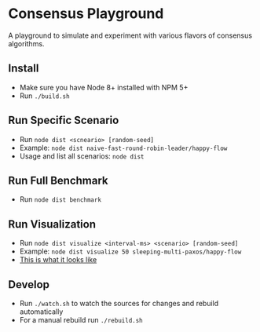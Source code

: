 # Consensus Playground

A playground to simulate and experiment with various flavors of consensus algorithms.

## Install

* Make sure you have Node 8+ installed with NPM 5+
* Run `./build.sh`

## Run Specific Scenario

* Run `node dist <scneario> [random-seed]`
* Example: `node dist naive-fast-round-robin-leader/happy-flow`
* Usage and list all scenarios: `node dist`

## Run Full Benchmark

* Run `node dist benchmark`

## Run Visualization

* Run `node dist visualize <interval-ms> <scenario> [random-seed]`
* Example: `node dist visualize 50 sleeping-multi-paxos/happy-flow`
* [This is what it looks like](http://htmlpreview.github.io/?https://github.com/orbs-network/consensus-playground/blob/master/example.html)

## Develop

* Run `./watch.sh` to watch the sources for changes and rebuild automatically
* For a manual rebuild run `./rebuild.sh`

